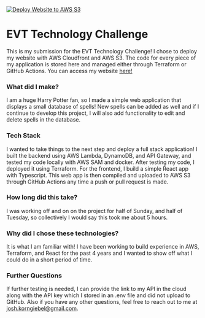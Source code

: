 [![Deploy Website to AWS S3](https://github.com/jkorn8/evt-challenge/actions/workflows/main.yaml/badge.svg)](https://github.com/jkorn8/evt-challenge/actions/workflows/main.yaml)

# EVT Technology Challenge

This is my submission for the EVT Technology Challenge! I chose to deploy my website with AWS Cloudfront and AWS S3. The code for every piece of my application is stored here and managed either through Terraform or GitHub Actions. You can access my website [here!](https://d3mzzn9qw2asif.cloudfront.net/index.html)

### What did I make?
I am a huge Harry Potter fan, so I made a simple web application that displays a small database of spells! New spells can be added as well and if I continue to develop this project, I will also add functionality to edit and delete spells in the database.

### Tech Stack
I wanted to take things to the next step and deploy a full stack application! I built the backend using AWS Lambda, DynamoDB, and API Gateway, and tested my code locally with AWS SAM and docker. After testing my code, I deployed it using Terraform. 
For the frontend, I build a simple React app with Typescript. This web app is then compiled and uploaded to AWS S3 through GitHub Actions any time a push or pull request is made. 

### How long did this take?
I was working off and on on the project for half of Sunday, and half of Tuesday, so collectively I would say this took me about 5 hours.

### Why did I chose these technologies?
It is what I am familiar with! I have been working to build experience in AWS, Terraform, and React for the past 4 years and I wanted to show off what I could do in a short period of time.

### Further Questions
If further testing is needed, I can provide the link to my API in the cloud along with the API key which I stored in an .env file and did not upload to GitHub. Also if you have any other questions, feel free to reach out to me at josh.korngiebel@gmail.com.